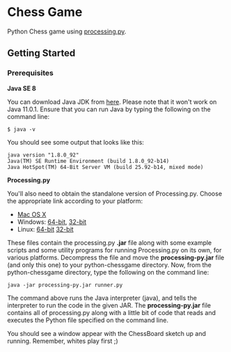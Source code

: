 # Chess Game

Python Chess game using [processing.py](https://py.processing.org/).

## Getting Started

### Prerequisites

**Java SE 8**

You can download Java JDK from [here](https://www.oracle.com/technetwork/java/javase/downloads/index.html). Please note that it won't work on Java 11.0.1. Ensure that you can run Java by typing the following on the command line:

```
$ java -v
```

You should see some output that looks like this:

```
java version "1.8.0_92"
Java(TM) SE Runtime Environment (build 1.8.0_92-b14)
Java HotSpot(TM) 64-Bit Server VM (build 25.92-b14, mixed mode)
```
**Processing.py**

You'll also need to obtain the standalone version of Processing.py. Choose the appropriate link according to your platform:

* [Mac OS X](http://py.processing.org/processing.py-macosx.tgz)
* Windows: [64-bit](http://py.processing.org/processing.py-windows64.zip), [32-bit](http://py.processing.org/processing.py-windows32.zip)
* Linux: [64-bit](http://py.processing.org/processing.py-linux64.tgz) [32-bit](http://py.processing.org/processing.py-linux32.tgz)

These files contain the processing.py **.jar** file along with some example scripts and some utility programs for running Processing.py on its own, for various platforms. Decompress the file and move the **processing-py.jar** file (and only this one) to your python-chessgame directory. Now, from the python-chessgame directory, type the following on the command line:

```
java -jar processing-py.jar runner.py
```

The command above runs the Java interpreter (java), and tells the interpreter to run the code in the given JAR. The **processing-py.jar** file contains all of processing.py along with a little bit of code that reads and executes the Python file specified on the command line.

You should see a window appear with the ChessBoard sketch up and running. Remember, whites play first ;)
